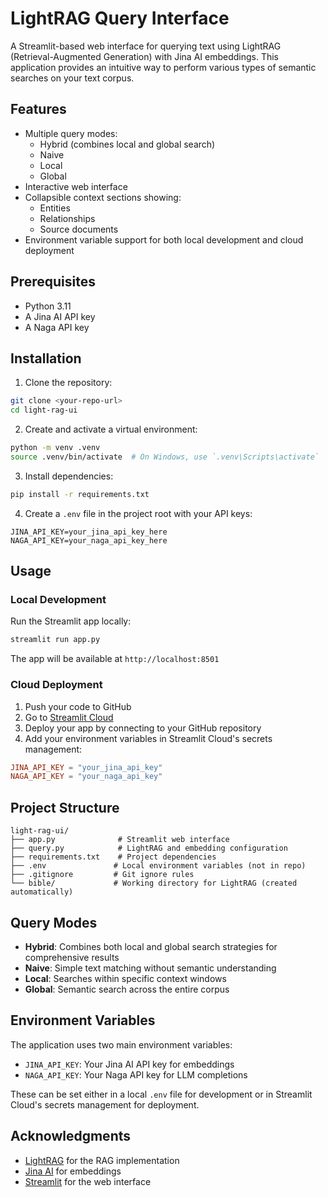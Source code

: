 # LightRAG Query Interface

A Streamlit-based web interface for querying text using LightRAG (Retrieval-Augmented Generation) with Jina AI embeddings. This application provides an intuitive way to perform various types of semantic searches on your text corpus.

## Features

- Multiple query modes:
  - Hybrid (combines local and global search)
  - Naive
  - Local
  - Global
- Interactive web interface
- Collapsible context sections showing:
  - Entities
  - Relationships
  - Source documents
- Environment variable support for both local development and cloud deployment

## Prerequisites

- Python 3.11
- A Jina AI API key
- A Naga API key

## Installation

1. Clone the repository:
```bash
git clone <your-repo-url>
cd light-rag-ui
```

2. Create and activate a virtual environment:
```bash
python -m venv .venv
source .venv/bin/activate  # On Windows, use `.venv\Scripts\activate`
```

3. Install dependencies:
```bash
pip install -r requirements.txt
```

4. Create a `.env` file in the project root with your API keys:
```env
JINA_API_KEY=your_jina_api_key_here
NAGA_API_KEY=your_naga_api_key_here
```

## Usage

### Local Development

Run the Streamlit app locally:
```bash
streamlit run app.py
```

The app will be available at `http://localhost:8501`

### Cloud Deployment

1. Push your code to GitHub
2. Go to [Streamlit Cloud](https://share.streamlit.io)
3. Deploy your app by connecting to your GitHub repository
4. Add your environment variables in Streamlit Cloud's secrets management:
```toml
JINA_API_KEY = "your_jina_api_key"
NAGA_API_KEY = "your_naga_api_key"
```

## Project Structure

```
light-rag-ui/
├── app.py              # Streamlit web interface
├── query.py            # LightRAG and embedding configuration
├── requirements.txt    # Project dependencies
├── .env               # Local environment variables (not in repo)
├── .gitignore         # Git ignore rules
└── bible/             # Working directory for LightRAG (created automatically)
```

## Query Modes

- **Hybrid**: Combines both local and global search strategies for comprehensive results
- **Naive**: Simple text matching without semantic understanding
- **Local**: Searches within specific context windows
- **Global**: Semantic search across the entire corpus

## Environment Variables

The application uses two main environment variables:

- `JINA_API_KEY`: Your Jina AI API key for embeddings
- `NAGA_API_KEY`: Your Naga API key for LLM completions

These can be set either in a local `.env` file for development or in Streamlit Cloud's secrets management for deployment.

## Acknowledgments

- [LightRAG](https://github.com/HKUDS/LightRAG) for the RAG implementation
- [Jina AI](https://jina.ai/) for embeddings
- [Streamlit](https://streamlit.io/) for the web interface